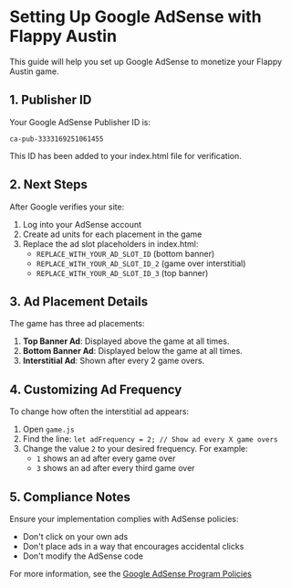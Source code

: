 # Setting Up Google AdSense with Flappy Austin

This guide will help you set up Google AdSense to monetize your Flappy Austin game.

## 1. Publisher ID

Your Google AdSense Publisher ID is:

```
ca-pub-3333169251061455
```

This ID has been added to your index.html file for verification.

## 2. Next Steps

After Google verifies your site:

1. Log into your AdSense account
2. Create ad units for each placement in the game
3. Replace the ad slot placeholders in index.html:
   - `REPLACE_WITH_YOUR_AD_SLOT_ID` (bottom banner)
   - `REPLACE_WITH_YOUR_AD_SLOT_ID_2` (game over interstitial)
   - `REPLACE_WITH_YOUR_AD_SLOT_ID_3` (top banner)

## 3. Ad Placement Details

The game has three ad placements:

1. **Top Banner Ad**: Displayed above the game at all times.
2. **Bottom Banner Ad**: Displayed below the game at all times.
3. **Interstitial Ad**: Shown after every 2 game overs.

## 4. Customizing Ad Frequency

To change how often the interstitial ad appears:

1. Open `game.js`
2. Find the line: `let adFrequency = 2; // Show ad every X game overs`
3. Change the value `2` to your desired frequency. For example:
   - `1` shows an ad after every game over
   - `3` shows an ad after every third game over

## 5. Compliance Notes

Ensure your implementation complies with AdSense policies:

- Don't click on your own ads
- Don't place ads in a way that encourages accidental clicks
- Don't modify the AdSense code

For more information, see the [Google AdSense Program Policies](https://support.google.com/adsense/answer/48182)

